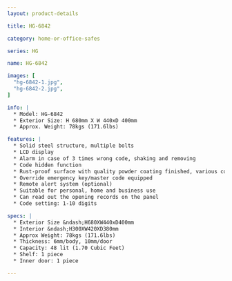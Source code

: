 ```yaml
---
layout: product-details

title: HG-6842

category: home-or-office-safes

series: HG

name: HG-6842

images: [
  "hg-6842-1.jpg",
  "hg-6842-2.jpg",
]

info: |
  * Model: HG-6842
  * Exterior Size: H 680mm X W 440xD 400mm
  * Approx. Weight: 78kgs (171.6lbs)

features: |
  * Solid steel structure, multiple bolts
  * LCD display
  * Alarm in case of 3 times wrong code, shaking and removing
  * Code hidden function
  * Rust-proof surface with quality powder coating finished, various colors available
  * Override emergency key/master code equipped
  * Remote alert system (optional)
  * Suitable for personal, home and business use
  * Can read out the opening records on the panel
  * Code setting: 1-10 digits

specs: |
  * Exterior Size &ndash;H680XW440xD400mm
  * Interior &ndash;H300XW420XD380mm
  * Approx Weight: 78kgs (171.6lbs)
  * Thickness: 6mm/body, 10mm/door
  * Capacity: 48 lit (1.70 Cubic Feet)
  * Shelf: 1 piece
  * Inner door: 1 piece

---
```



